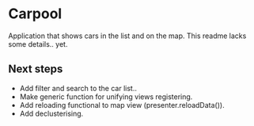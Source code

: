 # Carpool

Application that shows cars  in the list and on the map. This readme lacks some details.. yet. 



## Next steps
 - Add filter and search to the car list..
 - Make generic function for unifying views registering.
 - Add reloading functional to map view (presenter.reloadData()).
 - Add declusterising.
